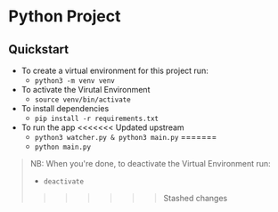 # Python Project

## Quickstart

- To create a virtual environment for this project run:
  - `python3 -m venv venv`
- To activate the Virutal Environment
  - `source venv/bin/activate`
- To install dependencies
  - `pip install -r requirements.txt`
- To run the app
<<<<<<< Updated upstream
  - `python3 watcher.py & python3 main.py`
=======
  - `python main.py`

> NB: When you're done, to deactivate the Virtual Environment run:
>
> - `deactivate`
>>>>>>> Stashed changes
